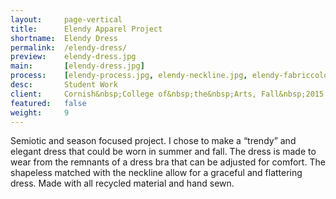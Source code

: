 ```yaml
---
layout:     page-vertical
title:      Elendy Apparel Project
shortname:  Elendy Dress
permalink:  /elendy-dress/
preview:    elendy-dress.jpg
main:       [elendy-dress.jpg]
process:    [elendy-process.jpg, elendy-neckline.jpg, elendy-fabriccolor.jpg,]
desc:       Student Work
client:     Cornish&nbsp;College of&nbsp;the&nbsp;Arts, Fall&nbsp;2015
featured:   false
weight:     9
---
```


Semiotic and season focused project. I chose to make a “trendy” and elegant dress that could be worn in summer and fall. The dress is made to wear from the remnants of a dress bra that can be adjusted for comfort. The shapeless matched with the neckline allow for a graceful and flattering dress. Made with all recycled material and hand sewn.
